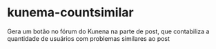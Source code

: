 # kunema-countsimilar
Gera um botão no fórum do Kunena na parte de post, que contabiliza a quantidade de usuários com problemas similares ao post

